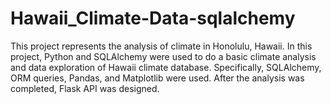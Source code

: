 # Hawaii_Climate-Data-sqlalchemy

This project represents the analysis of climate in Honolulu, Hawaii. In this project, Python and SQLAlchemy were used to do a basic climate analysis and data exploration of Hawaii climate database. Specifically, SQLAlchemy, ORM queries, Pandas, and Matplotlib were used. After the analysis was completed, Flask API was designed. 
